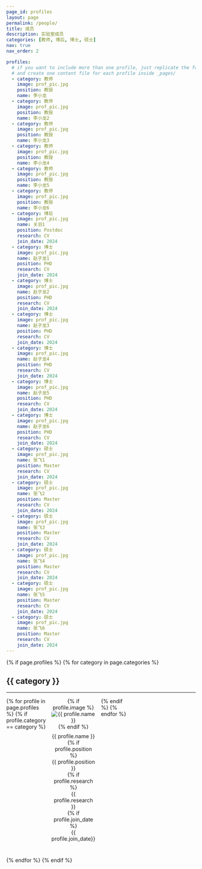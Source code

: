 ```yaml
---
page_id: profiles
layout: page
permalink: /people/
title: 成员
description: 实验室成员
categories: [教师, 博后, 博士, 硕士]
nav: true
nav_order: 2

profiles:
  # if you want to include more than one profile, just replicate the following block
  # and create one content file for each profile inside _pages/
  - category: 教师
    image: prof_pic.jpg
    position: 教授
    name: 李小龙
  - category: 教师
    image: prof_pic.jpg
    position: 教授
    name: 李小龙2
  - category: 教师
    image: prof_pic.jpg
    position: 教授
    name: 李小龙3
  - category: 教师
    image: prof_pic.jpg
    position: 教授
    name: 李小龙4
  - category: 教师
    image: prof_pic.jpg
    position: 教授
    name: 李小龙5
  - category: 教师
    image: prof_pic.jpg
    position: 教授
    name: 李小龙6
  - category: 博后
    image: prof_pic.jpg
    name: 关羽1
    position: Postdoc
    research: CV
    join_date: 2024
  - category: 博士
    image: prof_pic.jpg
    name: 赵子龙1
    position: PHD
    research: CV
    join_date: 2024
  - category: 博士
    image: prof_pic.jpg
    name: 赵子龙2
    position: PHD
    research: CV
    join_date: 2024
  - category: 博士
    image: prof_pic.jpg
    name: 赵子龙3
    position: PHD
    research: CV
    join_date: 2024
  - category: 博士
    image: prof_pic.jpg
    name: 赵子龙4
    position: PHD
    research: CV
    join_date: 2024
  - category: 博士
    image: prof_pic.jpg
    name: 赵子龙5
    position: PHD
    research: CV
    join_date: 2024
  - category: 博士
    image: prof_pic.jpg
    name: 赵子龙6
    position: PHD
    research: CV
    join_date: 2024
  - category: 硕士
    image: prof_pic.jpg
    name: 张飞1
    position: Master
    research: CV
    join_date: 2024
  - category: 硕士
    image: prof_pic.jpg
    name: 张飞2
    position: Master
    research: CV
    join_date: 2024
  - category: 硕士
    image: prof_pic.jpg
    name: 张飞3
    position: Master
    research: CV
    join_date: 2024
  - category: 硕士
    image: prof_pic.jpg
    name: 张飞4
    position: Master
    research: CV
    join_date: 2024
  - category: 硕士
    image: prof_pic.jpg
    name: 张飞5
    position: Master
    research: CV
    join_date: 2024
  - category: 硕士
    image: prof_pic.jpg
    name: 张飞6
    position: Master
    research: CV
    join_date: 2024
---
```


<style>
  .category-section {
    margin-bottom: 40px;
  }
  .profile-grid {
    display: grid;
    grid-template-columns: repeat(5, 1fr);
    gap: 15px;
  }
  .profile {
    text-align: center;
  }
  .profile img {
    max-width: 100%;
    height: auto;
    border-radius: 10%;
  }
  .profile-info {
    margin-top: 8px;
  }
</style>


<div class="post">
  <article>
    {% if page.profiles %}
      {% for category in page.categories %}
        <div class="category-section">
          <h2>{{ category }}</h2>
          <hr />
          <div class="profile-grid">
            {% for profile in page.profiles %}
              {% if profile.category == category %}
                <div class="profile">
                  {% if profile.image %}
                    <img src="/assets/img/{{ profile.image }}" alt="{{ profile.name }}">
                  {% endif %}
                  <div class="profile-info">
                    <div>{{ profile.name }}</div>
                    {% if profile.position %}
                        <div>{{ profile.position }}</div>
                    {% if profile.research %}
                        <div>{{ profile.research }}</div>
                    {% if profile.join_date %}
                        <div>{{ profile.join_date}}</div>
                  </div>
                </div>
              {% endif %}
            {% endfor %}
          </div>
        </div>
      {% endfor %}
    {% endif %}
  </article>
</div>
